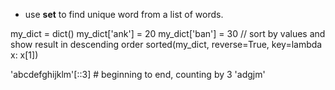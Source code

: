 
- use **set** to find unique word from a list of words.

my_dict = dict()
my_dict['ank'] = 20
my_dict['ban'] = 30
// sort by values and show result in descending order
sorted(my_dict, reverse=True, key=lambda x: x[1])




'abcdefghijklm'[::3]  # beginning to end, counting by 3
'adgjm'
